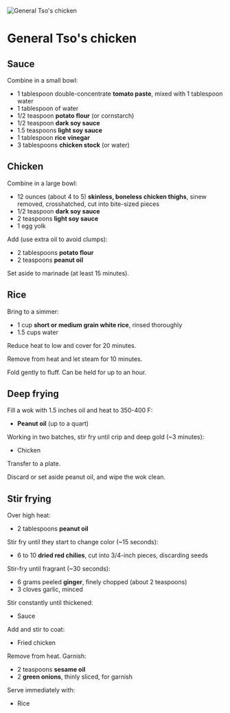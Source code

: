 ![General Tso's chicken](https://pbs.twimg.com/media/C7EgpQ_VsAAyvuA.jpg)

General Tso's chicken
=====================

Sauce
-----

Combine in a small bowl:

- 1 tablespoon double-concentrate **tomato paste**, mixed with 1 tablespoon water
- 1 tablespoon of water
- 1/2 teaspoon **potato flour** (or cornstarch)
- 1/2 teaspoon **dark soy sauce**
- 1.5 teaspoons **light soy sauce**
- 1 tablespoon **rice vinegar**
- 3 tablespoons **chicken stock** (or water)

Chicken
-------

Combine in a large bowl:

- 12 ounces (about 4 to 5) **skinless, boneless chicken thighs**, sinew removed, crosshatched, cut into bite-sized pieces
- 1/2 teaspoon **dark soy sauce**
- 2 teaspoons **light soy sauce**
- 1 egg yolk

Add (use extra oil to avoid clumps):

- 2 tablespoons **potato flour**
- 2 teaspoons **peanut oil**

Set aside to marinade (at least 15 minutes).

Rice
----

Bring to a simmer:

- 1 cup **short or medium grain white rice**, rinsed thoroughly
- 1.5 cups water

Reduce heat to low and cover for 20 minutes.

Remove from heat and let steam for 10 minutes.

Fold gently to fluff. Can be held for up to an hour.

Deep frying
-----------

Fill a wok with 1.5 inches oil and heat to 350-400 F:

- **Peanut oil** (up to a quart)

Working in two batches, stir fry until crip and deep gold (~3 minutes):

- Chicken

Transfer to a plate.

Discard or set aside peanut oil, and wipe the wok clean.

Stir frying
-----------

Over high heat:

- 2 tablespoons **peanut oil**

Stir fry until they start to change color (~15 seconds):

- 6 to 10 **dried red chilies**, cut into 3/4-inch pieces, discarding seeds

Stir-fry until fragrant (~30 seconds):

- 6 grams peeled **ginger**, finely chopped (about 2 teaspoons)
- 3 cloves garlic, minced

Stir constantly until thickened:

- Sauce

Add and stir to coat:

- Fried chicken

Remove from heat. Garnish:

- 2 teaspoons **sesame oil**
- 2 **green onions**, thinly sliced, for garnish

Serve immediately with:

- Rice
